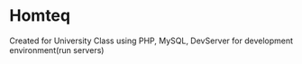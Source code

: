 # Homteq
Created for University Class using PHP, MySQL, DevServer for development environment(run servers)
